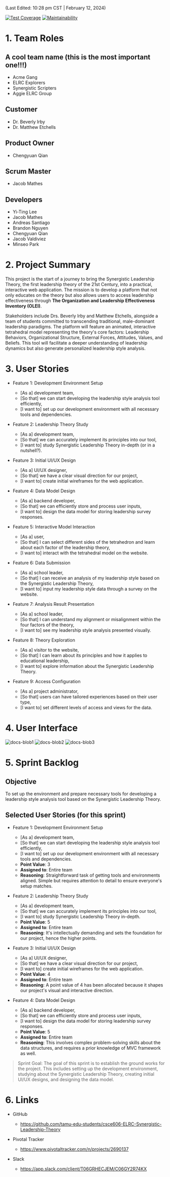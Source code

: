 (Last Edited: 10:28 pm CST | February 12, 2024)

[![Test Coverage](https://api.codeclimate.com/v1/badges/62f4dd4fb092b4211973/test_coverage)](https://codeclimate.com/repos/65caed0abc0d27237b1794c9/test_coverage)
[![Maintainability](https://api.codeclimate.com/v1/badges/62f4dd4fb092b4211973/maintainability)](https://codeclimate.com/repos/65caed0abc0d27237b1794c9/maintainability)

# 1. Team Roles

## A cool team name (this is the most important one!!!)
- Acme Gang
- ELRC Explorers
- Synergistic Scripters
- Aggie ELRC Group

## Customer
- Dr. Beverly Irby
- Dr. Matthew Etchells

## Product Owner
- Chengyuan Qian

## Scrum Master
- Jacob Mathes
## Developers
- Yi-Ting Lee
- Jacob Mathes
- Andreas Santiago
- Brandon Nguyen
- Chengyuan Qian
- Jacob Valdiviez
- Minseo Park

# 2. Project Summary
This project is the start of a journey to bring the Synergistic Leadership Theory, the first leadership theory of the 21st Century, into a practical, interactive web application. The mission is to develop a platform that not only educates on the theory but also allows users to access leadership effectiveness through **The Organization and Leadership Effectiveness Inventory (OLEI)**.

Stakeholders include Drs. Beverly Irby and Matthew Etchells, alongside a team of students committed to transcending traditional, male-dominant leadership paradigms. The platform will feature an animated, interactive tetrahedral model representing the theory's core factors: Leadership Behaviors, Organizational Structure, External Forces, Attitudes, Values, and Beliefs. This tool will facilitate a deeper understanding of leadership dynamics but also generate personalized leadership style analysis.

# 3. User Stories
- Feature 1: Development Environment Setup
	- [As a] development team,
	- [So that] we can start developing the leadership style analysis tool efficiently,
	- [I want to] set up our development environment with all necessary tools and dependencies.

- Feature 2: Leadership Theory Study
	- [As a] development team,
	- [So that] we can accurately implement its principles into our tool,
	- [I want to] study Synergistic Leadership Theory in-depth (or in a nutshell?).

- Feature 3: Initial UI/UX Design
	- [As a] UI/UX designer,
	- [So that] we have a clear visual direction for our project,
	- [I want to] create initial wireframes for the web application.

- Feature 4: Data Model Design
	- [As a] backend developer,
	- [So that] we can efficiently store and process user inputs,
	- [I want to] design the data model for storing leadership survey responses.

- Feature 5: Interactive Model Interaction
	- [As a] user,
	- [So that] I can select different sides of the tetrahedron and learn about each factor of the leadership theory,
	- [I want to] interact with the tetrahedral model on the website.

- Feature 6: Data Submission
	- [As a] school leader,
	- [So that] I can receive an analysis of my leadership style based on the Synergistic Leadership Theory,
	- [I want to] input my leadership style data through a survey on the website.

- Feature 7: Analysis Result Presentation
	- [As a] school leader,
	- [So that] I can understand my alignment or misalignment within the four factors of the theory,
	- [I want to] see my leadership style analysis presented visually.

- Feature 8: Theory Exploration
	- [As a] visitor to the website,
	- [So that] I can learn about its principles and how it applies to educational leadership,
	- [I want to] explore information about the Synergistic Leadership Theory.

- Feature 9: Access Configuration
	- [As a] project administrator,
	- [So that] users can have tailored experiences based on their user type,
	- [I want to] set different levels of access and views for the data.

# 4. User Interface

![docs-blob1](https://github.com/tamu-edu-students/csce606-ELRC-Synergistic-Leadership-Theory/assets/46559594/b4e5b15a-7137-4231-ba9e-851110825feb)
![docs-blob2](https://github.com/tamu-edu-students/csce606-ELRC-Synergistic-Leadership-Theory/assets/46559594/c04385a0-d74f-430e-a20a-1e927ced6866)
![docs-blob3](https://github.com/tamu-edu-students/csce606-ELRC-Synergistic-Leadership-Theory/assets/46559594/0f6590ec-fbec-4293-bdcf-42982936a3d5)

# 5. Sprint Backlog

## Objective
To set up the environment and prepare necessary tools for developing a leadership style analysis tool based on the Synergistic Leadership Theory.

## Selected User Stories (for this sprint)
- Feature 1: Development Environment Setup
	- [As a] development team,
	- [So that] we can start developing the leadership style analysis tool efficiently,
	- [I want to] set up our development environment with all necessary tools and dependencies.
	- **Point Value**: 3
	- **Assigned to**: Entire team
	- **Reasoning**: Straightforward task of getting tools and environments aligned. Simple but requires attention to detail to ensure everyone's setup matches.

- Feature 2: Leadership Theory Study
	- [As a] development team,
	- [So that] we can accurately implement its principles into our tool,
	- [I want to] study Synergistic Leadership Theory in-depth.
	- **Point Value**: 5
	- **Assigned to**: Entire team
	- **Reasoning**: It's intellectually demanding and sets the foundation for our project, hence the higher points.

- Feature 3: Initial UI/UX Design
	- [As a] UI/UX designer,
	- [So that] we have a clear visual direction for our project,
	- [I want to] create initial wireframes for the web application.
	- **Point Value**: 4
	- **Assigned to**: Entire team
	- **Reasoning**: A point value of 4 has been allocated because it shapes our project's visual and interactive direction.

- Feature 4: Data Model Design
	- [As a] backend developer,
	- [So that] we can efficiently store and process user inputs,
	- [I want to] design the data model for storing leadership survey responses.
	- **Point Value**: 5
	- **Assigned to**: Entire team
	- **Reasoning**: This involves complex problem-solving skills about the data structures, and requires a prior knowledge of MVC framework as well.

> Sprint Goal: The goal of this sprint is to establish the ground works for the project. This includes setting up the development environment, studying about the Synergistic Leadership Theory, creating initial UI/UX designs, and designing the data model.

# 6. Links
- GitHub
  - https://github.com/tamu-edu-students/csce606-ELRC-Synergistic-Leadership-Theory	

- Pivotal Tracker
  - https://www.pivotaltracker.com/n/projects/2690137

- Slack
  - https://app.slack.com/client/T06GRHECJEM/C06GY2R74KX
